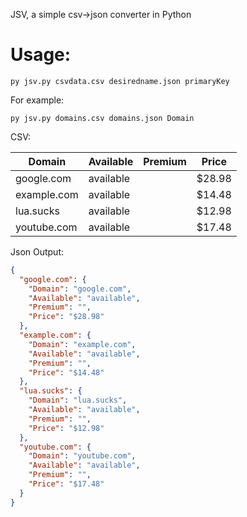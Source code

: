 JSV, a simple csv->json converter in Python

# Usage:

```
py jsv.py csvdata.csv desiredname.json primaryKey
```

For example:

```
py jsv.py domains.csv domains.json Domain
```

CSV:

Domain       |  Available  |  Premium  |  Price
-------------|-------------|-----------|--------
google.com   |  available  |           |  $28.98
example.com  |  available  |           |  $14.48
lua.sucks    |  available  |           |  $12.98
youtube.com  |  available  |           |  $17.48

Json Output:
```json
{
  "google.com": {
    "Domain": "google.com",
    "Available": "available",
    "Premium": "",
    "Price": "$28.98"
  },
  "example.com": {
    "Domain": "example.com",
    "Available": "available",
    "Premium": "",
    "Price": "$14.48"
  },
  "lua.sucks": {
    "Domain": "lua.sucks",
    "Available": "available",
    "Premium": "",
    "Price": "$12.98"
  },
  "youtube.com": {
    "Domain": "youtube.com",
    "Available": "available",
    "Premium": "",
    "Price": "$17.48"
  }
}
```
